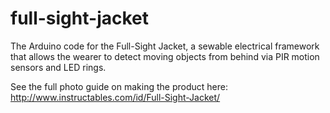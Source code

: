 # full-sight-jacket
The Arduino code for the Full-Sight Jacket, a sewable electrical framework that allows the wearer to detect moving objects from behind via PIR motion sensors and LED rings.

See the full photo guide on making the product here:
http://www.instructables.com/id/Full-Sight-Jacket/
